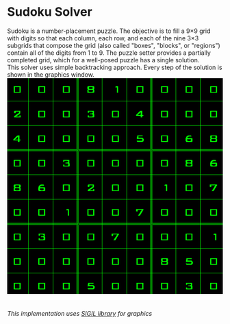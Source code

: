 # Sudoku Solver

Sudoku is a number-placement puzzle. The objective is to fill a 9×9 grid with digits so that each column, each row, and each of the nine 3×3 subgrids that compose the grid (also called "boxes", "blocks", or "regions") contain all of the digits from 1 to 9. The puzzle setter provides a partially completed grid, which for a well-posed puzzle has a single solution.\
This solver uses simple backtracking approach. Every step of the solution is shown in the graphics window.\
![Visualization](https://github.com/walking-machine/Projects/blob/master/C%20and%20C%2B%2B/Sudoku%20Solver/sudokucpp.gif)\
\
\
*This implementation uses [SIGIL library](http://www.libsigil.com/) for graphics*
